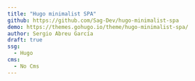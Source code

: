 ```yaml
---
title: "Hugo minimalist SPA"
github: https://github.com/Sag-Dev/hugo-minimalist-spa
demo: https://themes.gohugo.io/theme/hugo-minimalist-spa/
author: Sergio Abreu García
draft: true
ssg:
  - Hugo
cms:
  - No Cms
---
```

